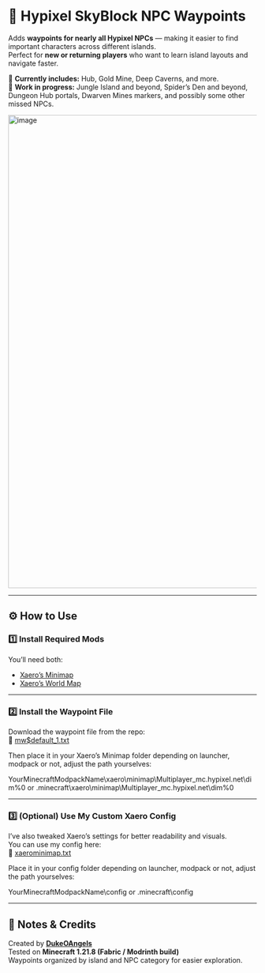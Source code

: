 # 🧭 Hypixel SkyBlock NPC Waypoints

Adds **waypoints for nearly all Hypixel NPCs** — making it easier to find important characters across different islands.  
Perfect for **new or returning players** who want to learn island layouts and navigate faster.

🧱 **Currently includes:** Hub, Gold Mine, Deep Caverns, and more.  
🚧 **Work in progress:** Jungle Island and beyond, Spider’s Den and beyond, Dungeon Hub portals, Dwarven Mines markers, and possibly some other missed NPCs.

<img width="1720" height="957" alt="image" src="https://github.com/user-attachments/assets/3298eb16-071e-4ef6-ba41-e8cd355a7203" />

---

## ⚙️ How to Use

### 1️⃣ Install Required Mods
You’ll need both:
- [Xaero’s Minimap](https://www.curseforge.com/minecraft/mc-mods/xaeros-minimap)
- [Xaero’s World Map](https://www.curseforge.com/minecraft/mc-mods/xaeros-world-map)

---

### 2️⃣ Install the Waypoint File
Download the waypoint file from the repo:  
🔗 [mw$default_1.txt](https://github.com/DukeOAngels/Minecraft/blob/3f3ee4bb36a0d2f1cda60c1008e417e7cb3beb4b/Hypixel/xaero_map/mw%24default_1.txt)

Then place it in your Xaero’s Minimap folder depending on launcher, modpack or not, adjust the path yourselves:

YourMinecraftModpackName\xaero\minimap\Multiplayer_mc.hypixel.net\dim%0
or
.minecraft\xaero\minimap\Multiplayer_mc.hypixel.net\dim%0


---

### 3️⃣ (Optional) Use My Custom Xaero Config
I’ve also tweaked Xaero’s settings for better readability and visuals.  
You can use my config here:  
🔗 [xaerominimap.txt](https://github.com/DukeOAngels/Minecraft/blob/19c0da3bf8b106ae6bfde1705aa145a254f55287/Hypixel/xaero_map/xaerominimap.txt)

Place it in your config folder depending on launcher, modpack or not, adjust the path yourselves:

YourMinecraftModpackName\config
or
.minecraft\config


---

## 🧾 Notes & Credits
Created by **[DukeOAngels](https://github.com/DukeOAngels)**  
Tested on **Minecraft 1.21.8 (Fabric / Modrinth build)**  
Waypoints organized by island and NPC category for easier exploration.
